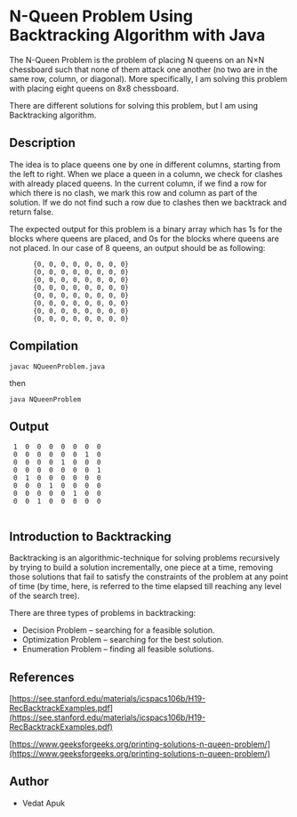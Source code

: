 # N-Queen Problem Using Backtracking Algorithm with Java
The N-Queen Problem is the problem of placing N queens on an N×N chessboard such that none of them attack one another (no two are in the same row, column, or diagonal).  More specifically, I am solving this problem with placing eight queens on 8x8 chessboard.

There are different solutions for solving this problem, but I am using Backtracking algorithm. 

## Description
The idea is to place queens one by one in different columns, starting from the left to right. When we place a queen in a column, we check for clashes with already placed queens. In the current column, if we find a row for which there is no clash, we mark this row and column as part of the solution. If we do not find such a row due to clashes then we backtrack and return false.

The expected output for this problem is a binary array which has 1s for the blocks where queens are placed, and 0s for the blocks where queens are not placed. In our case of 8 queens, an output should be as following:

```
      {0, 0, 0, 0, 0, 0, 0, 0}
      {0, 0, 0, 0, 0, 0, 0, 0} 
      {0, 0, 0, 0, 0, 0, 0, 0} 
      {0, 0, 0, 0, 0, 0, 0, 0}
      {0, 0, 0, 0, 0, 0, 0, 0}
      {0, 0, 0, 0, 0, 0, 0, 0}
      {0, 0, 0, 0, 0, 0, 0, 0}
      {0, 0, 0, 0, 0, 0, 0, 0} 
```

## Compilation
```
javac NQueenProblem.java
```

then

```
java NQueenProblem
```

## Output

```
 1  0  0  0  0  0  0  0
 0  0  0  0  0  0  1  0
 0  0  0  0  1  0  0  0
 0  0  0  0  0  0  0  1
 0  1  0  0  0  0  0  0
 0  0  0  1  0  0  0  0
 0  0  0  0  0  1  0  0
 0  0  1  0  0  0  0  0
 
```

## Introduction to Backtracking
Backtracking is an algorithmic-technique for solving problems recursively by trying to build a solution incrementally, one piece at a time, removing those solutions that fail to satisfy the constraints of the problem at any point of time (by time, here, is referred to the time elapsed till reaching any level of the search tree).

There are three types of problems in backtracking:
* Decision Problem – searching for a feasible solution.
* Optimization Problem – searching for the best solution.
* Enumeration Problem – finding all feasible solutions.

## References
[https://see.stanford.edu/materials/icspacs106b/H19-RecBacktrackExamples.pdf](https://see.stanford.edu/materials/icspacs106b/H19-RecBacktrackExamples.pdf)

[https://www.geeksforgeeks.org/printing-solutions-n-queen-problem/](https://www.geeksforgeeks.org/printing-solutions-n-queen-problem/)


## Author

* Vedat Apuk



